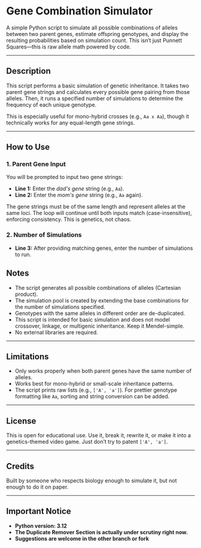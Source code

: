 # Gene Combination Simulator

A simple Python script to simulate all possible combinations of alleles between two parent genes, estimate offspring genotypes, and display the resulting probabilities based on simulation count. This isn’t just Punnett Squares—this is raw allele math powered by code.

---

## Description

This script performs a basic simulation of genetic inheritance. It takes two parent gene strings and calculates every possible gene pairing from those alleles. Then, it runs a specified number of simulations to determine the frequency of each unique genotype.

This is especially useful for mono-hybrid crosses (e.g., `Aa x Aa`), though it technically works for any equal-length gene strings.

---

## How to Use

### 1. Parent Gene Input

You will be prompted to input two gene strings:

- **Line 1:** Enter the *dad's gene* string (e.g., `Aa`).
- **Line 2:** Enter the *mom's gene* string (e.g., `Aa` again).

The gene strings must be of the same length and represent alleles at the same loci. The loop will continue until both inputs match (case-insensitive), enforcing consistency. This is genetics, not chaos.


### 2. Number of Simulations

- **Line 3:** After providing matching genes, enter the number of simulations to run.

## Notes

- The script generates all possible combinations of alleles (Cartesian product).
- The simulation pool is created by extending the base combinations for the number of simulations specified.
- Genotypes with the same alleles in different order are de-duplicated.
- This script is intended for basic simulation and does not model crossover, linkage, or multigenic inheritance. Keep it Mendel-simple.
- No external libraries are required.

---

## Limitations

- Only works properly when both parent genes have the same number of alleles.
- Works best for mono-hybrid or small-scale inheritance patterns.
- The script prints raw lists (e.g., `['A', 'a']`). For prettier genotype formatting like `Aa`, sorting and string conversion can be added.

---

## License

This is open for educational use. Use it, break it, rewrite it, or make it into a genetics-themed video game. Just don’t try to patent `['A', 'a']`.

---

## Credits

Built by someone who respects biology enough to simulate it, but not enough to do it on paper.

---

## Important Notice

- **Python version: 3.12**
- **The Duplicate Remover Section is actually under scrutiny right now.**
- **Suggestions are welcome in the other branch or fork**
